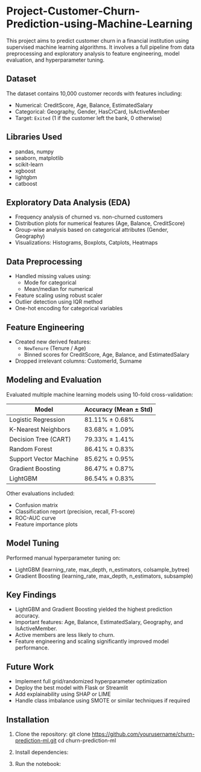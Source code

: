 # Project-Customer-Churn-Prediction-using-Machine-Learning

This project aims to predict customer churn in a financial institution using supervised machine learning algorithms. It involves a full pipeline from data preprocessing and exploratory analysis to feature engineering, model evaluation, and hyperparameter tuning.

## Dataset

The dataset contains 10,000 customer records with features including:

- Numerical: CreditScore, Age, Balance, EstimatedSalary
- Categorical: Geography, Gender, HasCrCard, IsActiveMember
- Target: `Exited` (1 if the customer left the bank, 0 otherwise)

## Libraries Used

- pandas, numpy
- seaborn, matplotlib
- scikit-learn
- xgboost
- lightgbm
- catboost

## Exploratory Data Analysis (EDA)

- Frequency analysis of churned vs. non-churned customers
- Distribution plots for numerical features (Age, Balance, CreditScore)
- Group-wise analysis based on categorical attributes (Gender, Geography)
- Visualizations: Histograms, Boxplots, Catplots, Heatmaps

## Data Preprocessing

- Handled missing values using:
  - Mode for categorical
  - Mean/median for numerical
- Feature scaling using robust scaler
- Outlier detection using IQR method
- One-hot encoding for categorical variables

## Feature Engineering

- Created new derived features:
  - `NewTenure` (Tenure / Age)
  - Binned scores for CreditScore, Age, Balance, and EstimatedSalary
- Dropped irrelevant columns: CustomerId, Surname

## Modeling and Evaluation

Evaluated multiple machine learning models using 10-fold cross-validation:

| Model                  | Accuracy (Mean ± Std) |
|------------------------|------------------------|
| Logistic Regression    | 81.11% ± 0.68%         |
| K-Nearest Neighbors    | 83.68% ± 1.09%         |
| Decision Tree (CART)   | 79.33% ± 1.41%         |
| Random Forest          | 86.41% ± 0.83%         |
| Support Vector Machine | 85.62% ± 0.95%         |
| Gradient Boosting      | 86.47% ± 0.87%         |
| LightGBM               | 86.54% ± 0.83%         |

Other evaluations included:

- Confusion matrix
- Classification report (precision, recall, F1-score)
- ROC-AUC curve
- Feature importance plots

## Model Tuning

Performed manual hyperparameter tuning on:

- LightGBM (learning_rate, max_depth, n_estimators, colsample_bytree)
- Gradient Boosting (learning_rate, max_depth, n_estimators, subsample)

## Key Findings

- LightGBM and Gradient Boosting yielded the highest prediction accuracy.
- Important features: Age, Balance, EstimatedSalary, Geography, and IsActiveMember.
- Active members are less likely to churn.
- Feature engineering and scaling significantly improved model performance.

## Future Work

- Implement full grid/randomized hyperparameter optimization
- Deploy the best model with Flask or Streamlit
- Add explainability using SHAP or LIME
- Handle class imbalance using SMOTE or similar techniques if required

## Installation

1. Clone the repository:
git clone https://github.com/yourusername/churn-prediction-ml.git
cd churn-prediction-ml

2. Install dependencies:

3. Run the notebook:
